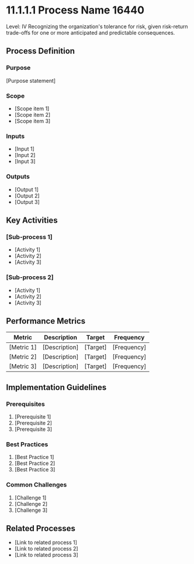 # 11.1.1.1 Process Name 16440

<div class="process-card">
Level: IV
Recognizing the organization's tolerance for risk, given risk-return trade-offs for one or more anticipated and predictable consequences.
</div>

## Process Definition

### Purpose

[Purpose statement]

### Scope

- [Scope item 1]
- [Scope item 2]
- [Scope item 3]

### Inputs

- [Input 1]
- [Input 2]
- [Input 3]

### Outputs

- [Output 1]
- [Output 2]
- [Output 3]

## Key Activities

### [Sub-process 1]

- [Activity 1]
- [Activity 2]
- [Activity 3]

### [Sub-process 2]

- [Activity 1]
- [Activity 2]
- [Activity 3]

## Performance Metrics

| Metric | Description | Target | Frequency |
|--------|-------------|--------|-----------|
| [Metric 1] | [Description] | [Target] | [Frequency] |
| [Metric 2] | [Description] | [Target] | [Frequency] |
| [Metric 3] | [Description] | [Target] | [Frequency] |

## Implementation Guidelines

### Prerequisites

1. [Prerequisite 1]
2. [Prerequisite 2]
3. [Prerequisite 3]

### Best Practices

1. [Best Practice 1]
2. [Best Practice 2]
3. [Best Practice 3]

### Common Challenges

1. [Challenge 1]
2. [Challenge 2]
3. [Challenge 3]

## Related Processes

- [Link to related process 1]
- [Link to related process 2]
- [Link to related process 3]
